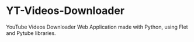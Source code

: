 # YT-Videos-Downloader
YouTube Videos Downloader Web Application made with Python, using Flet and Pytube libraries.
